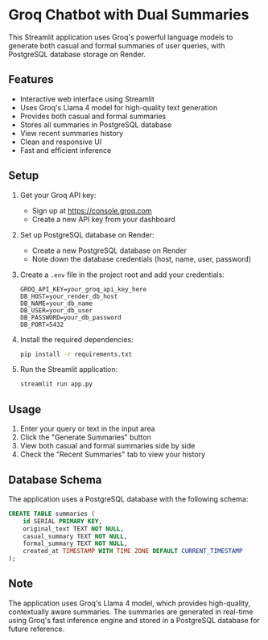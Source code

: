 # Groq Chatbot with Dual Summaries

This Streamlit application uses Groq's powerful language models to generate both casual and formal summaries of user queries, with PostgreSQL database storage on Render.

## Features

- Interactive web interface using Streamlit
- Uses Groq's Llama 4 model for high-quality text generation
- Provides both casual and formal summaries
- Stores all summaries in PostgreSQL database
- View recent summaries history
- Clean and responsive UI
- Fast and efficient inference

## Setup

1. Get your Groq API key:
   - Sign up at https://console.groq.com
   - Create a new API key from your dashboard

2. Set up PostgreSQL database on Render:
   - Create a new PostgreSQL database on Render
   - Note down the database credentials (host, name, user, password)

3. Create a `.env` file in the project root and add your credentials:
   ```
   GROQ_API_KEY=your_groq_api_key_here
   DB_HOST=your_render_db_host
   DB_NAME=your_db_name
   DB_USER=your_db_user
   DB_PASSWORD=your_db_password
   DB_PORT=5432
   ```

4. Install the required dependencies:
   ```bash
   pip install -r requirements.txt
   ```

5. Run the Streamlit application:
   ```bash
   streamlit run app.py
   ```

## Usage

1. Enter your query or text in the input area
2. Click the "Generate Summaries" button
3. View both casual and formal summaries side by side
4. Check the "Recent Summaries" tab to view your history

## Database Schema

The application uses a PostgreSQL database with the following schema:

```sql
CREATE TABLE summaries (
    id SERIAL PRIMARY KEY,
    original_text TEXT NOT NULL,
    casual_summary TEXT NOT NULL,
    formal_summary TEXT NOT NULL,
    created_at TIMESTAMP WITH TIME ZONE DEFAULT CURRENT_TIMESTAMP
);
```

## Note

The application uses Groq's Llama 4 model, which provides high-quality, contextually aware summaries. The summaries are generated in real-time using Groq's fast inference engine and stored in a PostgreSQL database for future reference. 